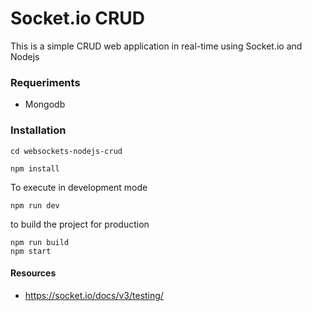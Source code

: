 # Socket.io CRUD

This is a simple CRUD web application in real-time using Socket.io and Nodejs

### Requeriments

* Mongodb

### Installation


```
cd websockets-nodejs-crud
```

```
npm install
```

To execute in development mode

```
npm run dev
```

to build the project for production
```
npm run build
npm start
```

#### Resources
* https://socket.io/docs/v3/testing/
